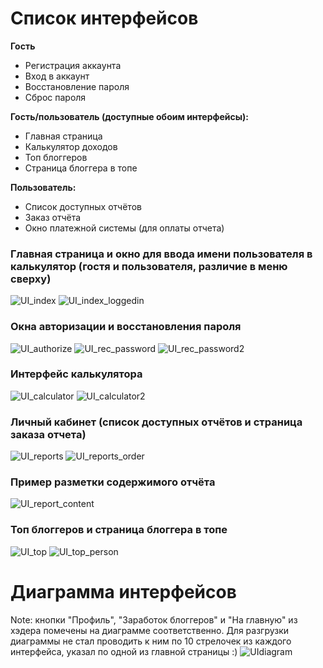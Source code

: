 # Cписок интерфейсов

**Гость**
 - Регистрация аккаунта
 - Вход в аккаунт
 - Восстановление пароля
 - Сброс пароля

**Гость/пользователь (доступные обоим интерфейсы):**

 - Главная страница
 - Калькулятор доходов
 - Топ блоггеров
 - Страница блоггера в топе

**Пользователь:**

 - Список доступных отчётов
 - Заказ отчёта
 - Окно платежной системы (для оплаты отчета)

### Главная страница и окно для ввода имени пользователя в калькулятор (гостя и пользователя, различие в меню сверху)
![UI_index](https://user-images.githubusercontent.com/95046139/147320606-4f68ed80-6569-4072-8616-656b157e5f78.png)
![UI_index_loggedin](https://user-images.githubusercontent.com/95046139/147320676-56ada832-93ee-4bf0-a0ad-cf49e64a5297.png)

### Окна авторизации и восстановления пароля
![UI_authorize](https://user-images.githubusercontent.com/95046139/147320690-b39d6aed-60a6-456c-b1b9-1635abcdb76a.png)
![UI_rec_password](https://user-images.githubusercontent.com/95046139/147320705-2d4fb9a5-a500-462d-ae64-fd6dfde2d747.png)
![UI_rec_password2](https://user-images.githubusercontent.com/95046139/147320712-466bb802-394a-499c-8bfa-4abe1bdb92e5.png)

### Интерфейс калькулятора
![UI_calculator](https://user-images.githubusercontent.com/95046139/147320727-bc6092c5-9074-4e44-a7e7-d4b03a715b19.png)
![UI_calculator2](https://user-images.githubusercontent.com/95046139/147320736-e5fcd3e7-d39d-4281-b3c5-9bfac0dbf97b.png)

### Личный кабинет (список доступных отчётов и страница заказа отчета)
![UI_reports](https://user-images.githubusercontent.com/95046139/147321698-6e883b7c-723b-482f-ad76-5e278acc45b8.png)
![UI_reports_order](https://user-images.githubusercontent.com/95046139/147321716-07ad6721-d550-461e-8b2e-d2e9ddb853c5.png)

### Пример разметки содержимого отчёта
![UI_report_content](https://user-images.githubusercontent.com/95046139/147320853-04b08373-8e2e-46dd-8958-b52491b80757.png)

### Топ блоггеров и страница блоггера в топе
![UI_top](https://user-images.githubusercontent.com/95046139/147321185-c76c574e-a784-475a-aca4-582c7c78f8b2.png)
![UI_top_person](https://user-images.githubusercontent.com/95046139/147321191-8755b2fa-b405-4b61-b7e9-20662211cb1c.png)

# Диаграмма интерфейсов

Note: кнопки "Профиль", "Заработок блоггеров" и "На главную" из хэдера помечены на диаграмме соответственно. Для разгрузки диаграммы не стал проводить к ним по 10 стрелочек из каждого интерфейса, указал по одной из главной страницы :)
![UIdiagram](https://user-images.githubusercontent.com/95046139/147716019-b7f3408c-c3f0-4ed2-a934-aab59480ee70.png)

